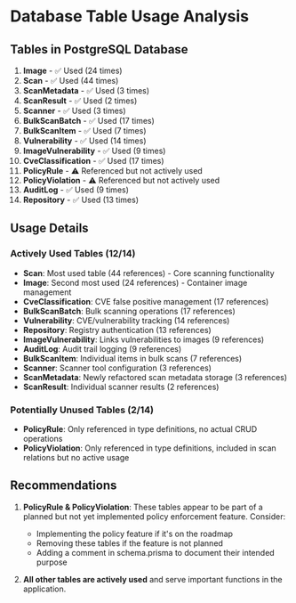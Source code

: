 # Database Table Usage Analysis

## Tables in PostgreSQL Database

1. **Image** - ✅ Used (24 times)
2. **Scan** - ✅ Used (44 times)
3. **ScanMetadata** - ✅ Used (3 times)
4. **ScanResult** - ✅ Used (2 times)
5. **Scanner** - ✅ Used (3 times)
6. **BulkScanBatch** - ✅ Used (17 times)
7. **BulkScanItem** - ✅ Used (7 times)
8. **Vulnerability** - ✅ Used (14 times)
9. **ImageVulnerability** - ✅ Used (9 times)
10. **CveClassification** - ✅ Used (17 times)
11. **PolicyRule** - ⚠️ Referenced but not actively used
12. **PolicyViolation** - ⚠️ Referenced but not actively used
13. **AuditLog** - ✅ Used (9 times)
14. **Repository** - ✅ Used (13 times)

## Usage Details

### Actively Used Tables (12/14)
- **Scan**: Most used table (44 references) - Core scanning functionality
- **Image**: Second most used (24 references) - Container image management
- **CveClassification**: CVE false positive management (17 references)
- **BulkScanBatch**: Bulk scanning operations (17 references)
- **Vulnerability**: CVE/vulnerability tracking (14 references)
- **Repository**: Registry authentication (13 references)
- **ImageVulnerability**: Links vulnerabilities to images (9 references)
- **AuditLog**: Audit trail logging (9 references)
- **BulkScanItem**: Individual items in bulk scans (7 references)
- **Scanner**: Scanner tool configuration (3 references)
- **ScanMetadata**: Newly refactored scan metadata storage (3 references)
- **ScanResult**: Individual scanner results (2 references)

### Potentially Unused Tables (2/14)
- **PolicyRule**: Only referenced in type definitions, no actual CRUD operations
- **PolicyViolation**: Only referenced in type definitions, included in scan relations but no active usage

## Recommendations

1. **PolicyRule & PolicyViolation**: These tables appear to be part of a planned but not yet implemented policy enforcement feature. Consider:
   - Implementing the policy feature if it's on the roadmap
   - Removing these tables if the feature is not planned
   - Adding a comment in schema.prisma to document their intended purpose

2. **All other tables are actively used** and serve important functions in the application.